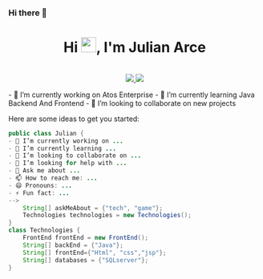### Hi there 👋
<h1 align="center">Hi <img src="https://raw.githubusercontent.com/iampavangandhi/iampavangandhi/master/gifs/Hi.gif" width="30px">, I'm Julian Arce</h1>
 <p align="center"><br/>

<a href="https://www.linkedin.com/in/julianf-f/">
    <img src="https://img.shields.io/badge/linkedin-sachuverma-blue">
  </a>

  <a href="https://www.instagram.com/julian_arce_/">
    <img src="https://img.shields.io/badge/instagram-sachuverma_-red">
  </a>
</p>
- 🔭 I’m currently working on Atos Enterprise
- 🌱 I’m currently learning Java Backend And Frontend
- 👯 I’m looking to collaborate on new projects

Here are some ideas to get you started:
```java
public class Julian {
- 🔭 I’m currently working on ...
- 🌱 I’m currently learning ...
- 👯 I’m looking to collaborate on ...
- 🤔 I’m looking for help with ...
- 💬 Ask me about ...
- 📫 How to reach me: ...
- 😄 Pronouns: ...
- ⚡ Fun fact: ...
-->
    String[] askMeAbout = {"tech", "game"};
    Technologies technologies = new Technologies();
}
class Technologies {
    FrontEnd frontEnd = new FrontEnd();
    String[] backEnd = {"Java"};
    String[] frontEnd={"Html", "css","jsp"};
    String[] databases = {"SQLserver"};
}
```

